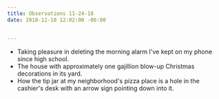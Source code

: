 ```yaml
---
title: Observations 11-24-18
date: 2018-12-10 12:02:00 -06:00


---
```


- Taking pleasure in deleting the morning alarm I've kept on my phone since high school.
- The house with approximately one gajillion blow-up Christmas decorations in its yard.
- How the tip jar at my neighborhood's pizza place is a hole in the cashier's desk with an arrow sign pointing down into it.